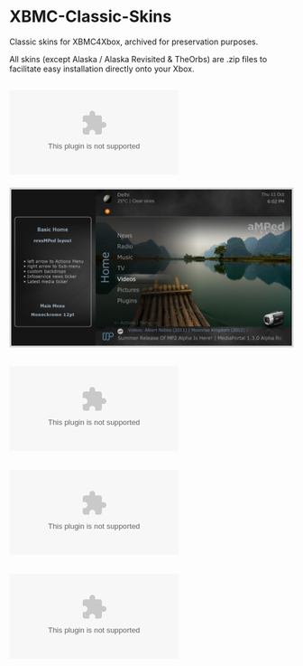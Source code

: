 # XBMC-Classic-Skins
Classic skins for XBMC4Xbox, archived for preservation purposes.

All skins (except Alaska / Alaska Revisited & TheOrbs) are .zip files to facilitate easy installation directly onto your Xbox.

## ![Amped](https://github.com/faithvoid/XBMC-Classic-Skins/raw/refs/heads/main/skin/amped.zip)
![](screenshots/amped.jpg)

## ![Confluence](https://github.com/faithvoid/XBMC-Classic-Skins/raw/refs/heads/main/skin/Confluence.zip)
[](screenshots/confluence.jpg)

## ![MC360](https://github.com/faithvoid/XBMC-Classic-Skins/raw/refs/heads/main/skin/MC360.zip)
[](screenshots/mc360.jpg)

## ![Project Mayhem 3](<https://github.com/faithvoid/XBMC-Classic-Skins/raw/refs/heads/main/skin/Project Mayhem III.zip>)
[](screenshots/projectmayhem3.jpg)
